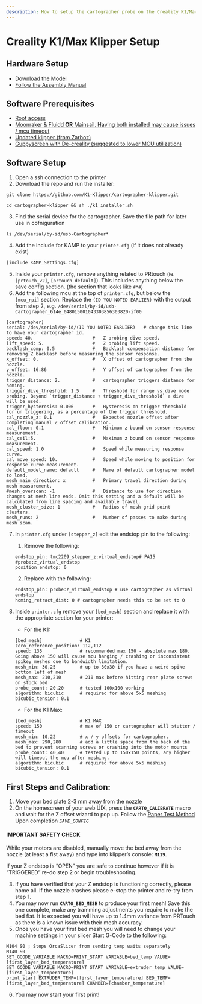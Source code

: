 ```yaml
---
description: How to setup the cartographer probe on the Creality K1/Max
---
```


# Creality K1/Max Klipper Setup

## Hardware Setup

* [Download the Model](https://makerworld.com/en/models/200689)
* [Follow the Assembly Manual](../probe-installation/creality-k1-max-probe-configuration.md)

## Software Prerequisites

* [Root access](https://github.com/Guilouz/Creality-K1-and-K1-Max/wiki/Install-&-Update-Rooted-Firmware#enable-root-access)
* [Moonraker & Fluidd **OR** Mainsail. Having both installed may cause issues / mcu timeout](https://github.com/Guilouz/Creality-K1-and-K1-Max/wiki/Moonraker-and-Nginx)
* [Updated klipper (from Zarboz)](https://github.com/K1-Klipper/installer\_script\_k1\_and\_max)
* [Guppyscreen with De-creality (suggested to lower MCU utilization)](https://github.com/ballaswag/guppyscreen)

## Software Setup

1. Open a ssh connection to the printer
2. Download the repo and run the installer:

```
git clone https://github.com/K1-Klipper/cartographer-klipper.git

cd cartographer-klipper && sh ./k1_installer.sh
```

3. Find the serial device for the cartographer. Save the file path for later use in cofniguration

```
ls /dev/serial/by-id/usb-Cartographer*
```

4. Add the include for KAMP to your `printer.cfg` (if it does not already exist)

```
[include KAMP_Settings.cfg]
```

5. Inside your `printer.cfg`, remove anything related to PRtouch (ie. `[prtouch_v2]`, `[prtouch default]`). This includes anything below the save config section. (the section that looks like `#*#`)
6. Add the following mcu at the top of `printer.cfg`, but below the `[mcu_rpi]` section. Replace the `(ID YOU NOTED EARLIER)` with the output from step 2, e.g. `/dev/serial/by-id/usb-Cartographer_614e_048015001043303856303820-if00`

```
[cartographer]
serial: /dev/serial/by-id/(ID YOU NOTED EARLIER)   # change this line to have your cartographer id.
speed: 40.                      #   Z probing dive speed.
lift_speed: 5.                  #   Z probing lift speed.
backlash_comp: 0.5              #   Backlash compensation distance for removing Z backlash before measuring the sensor response.
x_offset: 0.                    #   X offset of cartographer from the nozzle.
y_offset: 16.86                 #   Y offset of cartographer from the nozzle.
trigger_distance: 2.            #   cartographer triggers distance for homing.
trigger_dive_threshold: 1.5     #   Threshold for range vs dive mode probing. Beyond `trigger_distance + trigger_dive_threshold` a dive will be used.
trigger_hysteresis: 0.006       #   Hysteresis on trigger threshold for un triggering, as a percentage of the trigger threshold.
cal_nozzle_z: 0.1               #   Expected nozzle offset after completing manual Z offset calibration.
cal_floor: 0.1                  #   Minimum z bound on sensor response measurement.
cal_ceil:5.                     #   Maximum z bound on sensor response measurement.
cal_speed: 1.0                  #   Speed while measuring response curve.
cal_move_speed: 10.             #   Speed while moving to position for response curve measurement.
default_model_name: default     #   Name of default cartographer model to load.
mesh_main_direction: x          #   Primary travel direction during mesh measurement.
#mesh_overscan: -1              #   Distance to use for direction changes at mesh line ends. Omit this setting and a default will be calculated from line spacing and available travel.
mesh_cluster_size: 1            #   Radius of mesh grid point clusters.
mesh_runs: 2                    #   Number of passes to make during mesh scan.
```

7.  In `printer.cfg` under `[stepper_z]` edit the endstop pin to the following:

    1. Remove the following:

    ```
    endstop_pin: tmc2209_stepper_z:virtual_endstop# PA15   #probe:z_virtual_endstop 
    position_endstop: 0
    ```

    2. Replace with the following:

    ```
    endstop_pin: probe:z_virtual_endstop # use cartographer as virtual endstop
    homing_retract_dist: 0 # cartographer needs this to be set to 0
    ```
8.  Inside `printer.cfg` remove your `[bed_mesh]` section and replace it with the appropriate section for your printer:

    * For the K1:

    ```
    [bed_mesh]              # K1
    zero_reference_position: 112,112
    speed: 135              # recommended max 150 - absolute max 180. Going above 150 will cause mcu hanging / crashing or inconsistent spikey meshes due to bandwidth limitation.  
    mesh_min: 30,25         # up to 30x30 if you have a weird spike bottom left of mesh
    mesh_max: 210,210       # 210 max before hitting rear plate screws on stock bed
    probe_count: 20,20      # tested 100x100 working
    algorithm: bicubic      # required for above 5x5 meshing
    bicubic_tension: 0.1
    ```

    * For the K1 Max:

    ```
    [bed_mesh]              # K1 MAX
    speed: 150              # max of 150 or cartographer will stutter / timeout
    mesh_min: 10,22         # x / y offsets for cartographer.
    mesh_max: 290,280       # add a little space from the back of the bed to prevent scanning screws or crashing into the motor mounts
    probe_count: 40,40      # tested up to 150x150 points, any higher will timeout the mcu after meshing.
    algorithm: bicubic      # required for above 5x5 meshing
    bicubic_tension: 0.1
    ```

## First Steps and Calibration:

1. Move your bed plate 2-3 mm away from the nozzle
2. On the homescreen of your web UIX, press the **`CARTO_CALIBRATE`** macro and wait for the Z offset wizard to pop up. Follow the [Paper Test Method](https://www.klipper3d.org/Bed\_Level.html#the-paper-test) Upon completion _`SAVE_CONFIG`_

#### IMPORTANT SAFETY CHECK

While your motors are disabled, manually move the bed away from the nozzle (at least a fist away) and type into klipper’s console: **`M119`**.

If your Z endstop is “OPEN” you are safe to continue however if it is “TRIGGERED” re-do step 2 or begin troubleshooting.

3. If you have verified that your Z endstop is functioning correctly, please home all. If the nozzle crashes please e-stop the printer and re-try from step 1.
4. You may now run **`CARTO_BED_MESH`** to produce your first mesh! Save this one complete, make any tramming adjustments you require to make the bed flat. It is expected you will have up to 1.4mm variance from PRTouch as there is a known issue with their mesh accuracy.
5. Once you have your first bed mesh you will need to change your machine settings in your slicer Start G-Code to the following:

```
M104 S0 ; Stops OrcaSlicer from sending temp waits separately
M140 S0
SET_GCODE_VARIABLE MACRO=PRINT_START VARIABLE=bed_temp VALUE=[first_layer_bed_temperature] 
SET_GCODE_VARIABLE MACRO=PRINT_START VARIABLE=extruder_temp VALUE=[first_layer_temperature] 
print_start EXTRUDER_TEMP=[first_layer_temperature] BED_TEMP=[first_layer_bed_temperature] CHAMBER=[chamber_temperature]
```

6. You may now start your first print!
